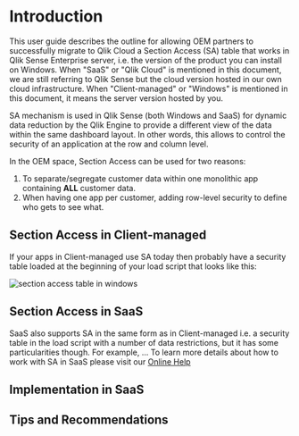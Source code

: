 # Introduction
This user guide describes the outline for allowing OEM partners to successfully migrate to Qlik Cloud a Section Access (SA) table that works in Qlik Sense Enterprise server, i.e. the version of the product you can install on Windows. When "SaaS" or "Qlik Cloud" is mentioned in this document, we are still referring to Qlik Sense but the cloud version hosted in our own cloud infrastructure. When "Client-managed" or "Windows" is mentioned in this document, it means the server version hosted by you.

SA mechanism is used in Qlik Sense (both Windows and SaaS) for dynamic data reduction by the Qlik Engine to provide a different view of the data within the same dashboard layout. In other words, this allows to control the security of an application at the row and column level.

In the OEM space, Section Access can be used for two reasons:

1. To separate/segregate customer data within one monolithic app containing __ALL__ customer data.
2. When having one app per customer, adding row-level security to define who gets to see what.


## Section Access in Client-managed
If your apps in Client-managed use SA today then probably have a security table loaded at the beginning of your load script that looks like this:

![section access table in windows]()


## Section Access in SaaS
SaaS also supports SA in the same form as in Client-managed i.e. a security table in the load script with a number of data restrictions, but it has some particularities though. For example, ...
To learn more details about how to work with SA in SaaS please visit our [Online Help](https://help.qlik.com/en-US/cloud-services/Subsystems/Hub/Content/Sense_Hub/Scripting/Security/manage-security-with-section-access.htm) 

## Implementation in SaaS



## Tips and Recommendations

